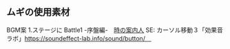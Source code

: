 ## ムギの使用素材

BGM案
1.ステージに
Battle1 -序盤編-　[時の案内人](https://timelessberry.com/material/sao1/sao1-battle1.html)
SE: カーソル移動３「効果音ラボ」https://soundeffect-lab.info/sound/button/　
